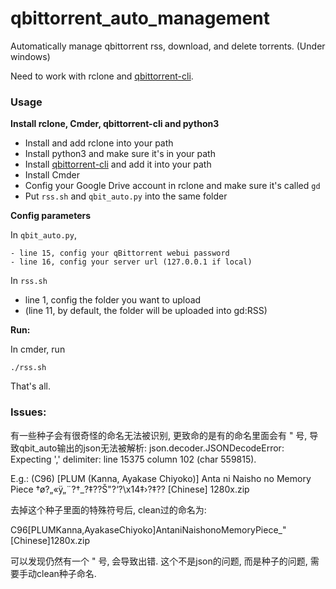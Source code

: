 # qbittorrent_auto_management
Automatically manage qbittorrent rss, download, and delete torrents. (Under windows)

Need to work with rclone and [qbittorrent-cli](https://github.com/fedarovich/qbittorrent-cli).



### Usage

**Install rclone,  Cmder, qbittorrent-cli and python3**

- Install and add rclone into your path
- Install python3 and make sure it's in your path
- Install [qbittorrent-cli](https://github.com/fedarovich/qbittorrent-cli/releases) and add it into your path
- Install Cmder
- Config your Google Drive account in rclone and make sure it's called `gd`
- Put `rss.sh` and `qbit_auto.py` into the same folder



**Config parameters**

In `qbit_auto.py`, 

	- line 15, config your qBittorrent webui password
	- line 16, config your server url (127.0.0.1 if local)

In `rss.sh`

- line 1, config the folder you want to upload
- (line 11, by default, the folder will be uploaded into gd:RSS)



**Run:**

In cmder, run

```shell
./rss.sh
```

That's all.





### Issues:

有一些种子会有很奇怪的命名无法被识别, 更致命的是有的命名里面会有 " 号, 导致qbit_auto输出的json无法被解析: json.decoder.JSONDecodeError: Expecting ',' delimiter: line 15375 column 102 (char 559815).

E.g.:
(C96) [PLUM (Kanna, Ayakase Chiyoko)] Anta ni Naisho no Memory Piece   †ø?„«ÿ„¨?†_?‡??Š"?‘?\x14‡›?‡?? [Chinese] 1280x.zip

去掉这个种子里面的特殊符号后, clean过的命名为:

C96[PLUMKanna,AyakaseChiyoko]AntaniNaishonoMemoryPiece_"[Chinese]1280x.zip

可以发现仍然有一个 " 号, 会导致出错. 这个不是json的问题, 而是种子的问题, 需要手动clean种子命名.

